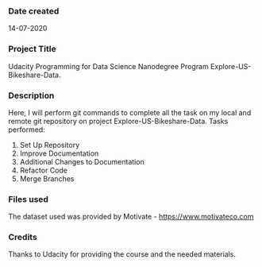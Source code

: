 ### Date created
14-07-2020

### Project Title
Udacity Programming for Data Science Nanodegree Program Explore-US-Bikeshare-Data.

### Description
Here, I will perform git commands to complete all the task on my local and remote git repository on project Explore-US-Bikeshare-Data. Tasks performed:

1. Set Up Repository
2. Improve Documentation
3. Additional Changes to Documentation
4. Refactor Code
5. Merge Branches

### Files used
The dataset used was provided by Motivate - https://www.motivateco.com

### Credits
Thanks to Udacity for providing the course and the needed materials.


